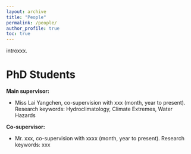 ```yaml
---
layout: archive
title: "People"
permalink: /people/
author_profile: true
toc: true
---
```


introxxx.


# PhD Students
<b>Main supervisor:</b>
* Miss Lai Yangchen, co-supervision with xxx (month, year to present). Research keywords: Hydroclimatology, Climate Extremes, Water Hazards

<b>Co-supervisor:</b>
* Mr. xxx, co-supervision with xxxx (month, year to present). Research keywords: xxx
